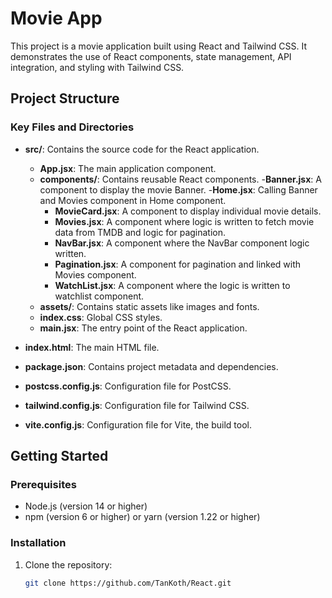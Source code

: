 # Movie App

This project is a movie application built using React and Tailwind CSS. It demonstrates the use of React components, state management, API integration, and styling with Tailwind CSS.

## Project Structure

### Key Files and Directories

- **src/**: Contains the source code for the React application.
  - **App.jsx**: The main application component.
  - **components/**: Contains reusable React components.
    -**Banner.jsx**: A component to display the movie Banner.
    -**Home.jsx**: Calling Banner and Movies component in Home component. 
    - **MovieCard.jsx**: A component to display individual movie details.
    - **Movies.jsx**: A component where logic is written to fetch movie data from TMDB and logic for pagination.
    - **NavBar.jsx**: A component where the NavBar component logic written.
    - **Pagination.jsx**: A component for pagination and linked with Movies component.
    - **WatchList.jsx**: A component where the logic is written to watchlist component.
  - **assets/**: Contains static assets like images and fonts.
  - **index.css**: Global CSS styles.
  - **main.jsx**: The entry point of the React application.

- **index.html**: The main HTML file.
- **package.json**: Contains project metadata and dependencies.
- **postcss.config.js**: Configuration file for PostCSS.
- **tailwind.config.js**: Configuration file for Tailwind CSS.
- **vite.config.js**: Configuration file for Vite, the build tool.

## Getting Started

### Prerequisites

- Node.js (version 14 or higher)
- npm (version 6 or higher) or yarn (version 1.22 or higher)

### Installation

1. Clone the repository:

   ```sh
   git clone https://github.com/TanKoth/React.git

